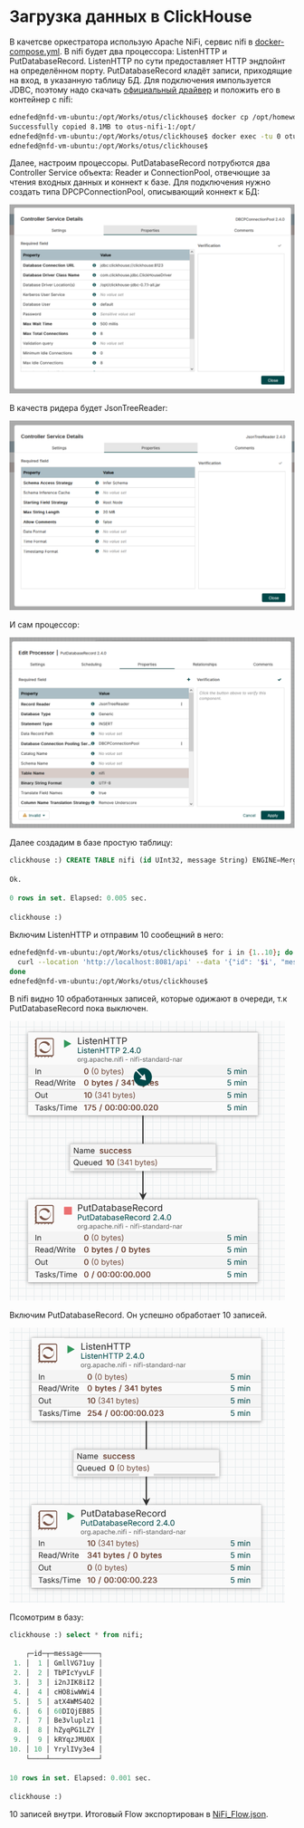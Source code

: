 # Загрузка данных в ClickHouse
В качетсве оркестратора использую Apache NiFi, сервис nifi в [docker-compose.yml](../infrastructure/docker-compose.yml).
В nifi будет два процессора: ListenHTTP и PutDatabaseRecord. ListenHTTP по сути предоставляет HTTP эндпойнт на определённом порту. PutDatabaseRecord кладёт записи, приходящие на вход, в указанную таблицу БД. Для подключения импользуется JDBC, поэтому надо скачать [официальный драйвер](https://clickhouse.com/docs/interfaces/jdbc) и положить его в контейнер с nifi:
```bash
ednefed@nfd-vm-ubuntu:/opt/Works/otus/clickhouse$ docker cp /opt/homework/software/clickhouse-jdbc-0.7.1-all.jar otus-nifi-1:/opt/
Successfully copied 8.1MB to otus-nifi-1:/opt/
ednefed@nfd-vm-ubuntu:/opt/Works/otus/clickhouse$ docker exec -tu 0 otus-nifi-1 chmod 0644 /opt/clickhouse-jdbc-0.7.1-all.jar
ednefed@nfd-vm-ubuntu:/opt/Works/otus/clickhouse$ 
```
Далее, настроим процессоры. PutDatabaseRecord потрубются два Controller Service объекта: Reader и ConnectionPool, отвечющие за чтения входных данных и коннект к базе.
Для подключения нужно создать типа DPCPConnectionPool, описывающий коннект к БД:

![dbcpconnectionpool.png](../images/homework-16/dbcpconnectionpool.png)

В качеств ридера будет JsonTreeReader:

![jsontreereader.png](../images/homework-16/jsontreereader.png)

И сам процессор:

![putdatabaserecord.png](../images/homework-16/putdatabaserecord.png)

Далее создадим в базе простую таблицу:
```sql
clickhouse :) CREATE TABLE nifi (id UInt32, message String) ENGINE=MergeTree ORDER BY id;

Ok.

0 rows in set. Elapsed: 0.005 sec. 

clickhouse :) 
```

Включим ListenHTTP и отправим 10 сообещний в него:
```bash
ednefed@nfd-vm-ubuntu:/opt/Works/otus/clickhouse$ for i in {1..10}; do
  curl --location 'http://localhost:8081/api' --data '{"id": '$i', "message": "'$(tr -dc A-Za-z0-9 < /dev/urandom | head -c 10)'"}'
done
ednefed@nfd-vm-ubuntu:/opt/Works/otus/clickhouse$ 
```
В nifi видно 10 обработанных записей, которые одижают в очереди, т.к PutDatabaseRecord пока выключен. 

![flow-1.png](../images/homework-16/flow-1.png)

Включим PutDatabaseRecord. Он успешно обработает 10 записей.

![flow-2.png](../images/homework-16/flow-2.png)

Псомотрим в базу:
```sql
clickhouse :) select * from nifi;

    ┌─id─┬─message────┐
 1. │  1 │ GmllVG71uy │
 2. │  2 │ TbPIcYyvLF │
 3. │  3 │ i2nJIK8iI2 │
 4. │  4 │ cHO8iwWWi4 │
 5. │  5 │ atX4WMS4O2 │
 6. │  6 │ 60DIQjEB85 │
 7. │  7 │ Be3vluplz1 │
 8. │  8 │ hZyqPG1LZY │
 9. │  9 │ kRYqzJMU0X │
10. │ 10 │ YrylIVy3e4 │
    └────┴────────────┘

10 rows in set. Elapsed: 0.001 sec. 

clickhouse :) 
```
10 записей внутри. Итоговый Flow экспортирован в [NiFi_Flow.json](../results/homework-16/NiFi_Flow.json).
